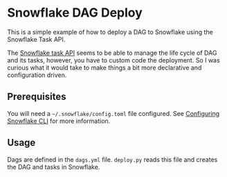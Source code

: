 # Snowflake DAG Deploy

This is a simple example of how to deploy a DAG to Snowflake using the Snowflake Task API.

The [Snowflake task API](https://docs.snowflake.com/en/developer-guide/snowflake-python-api/reference/latest/_autosummary/snowflake.core.task.dagv1) seems to be able to manage the life cycle of DAG and its tasks, however, you have to custom code the deployment. So I was curious what it would take to make things a bit more declarative and configuration driven.

## Prerequisites

You will need a `~/.snowflake/config.toml` file configured. See [Configuring Snowflake CLI](https://docs.snowflake.com/en/developer-guide/snowflake-cli/connecting/configure-cli) for more information.

## Usage

Dags are defined in the `dags.yml` file. `deploy.py` reads this file and creates the DAG and tasks in Snowflake.
